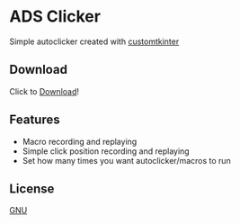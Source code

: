 
# ADS Clicker

Simple autoclicker created with [customtkinter](https://customtkinter.tomschimansky.com) 


## Download

Click to [Download](https://github.com/Safik121/ADSClicker/raw/main/ADS%20Clicker.exe)!

    
## Features

- Macro recording and replaying
- Simple click position recording and replaying
- Set how many times you want autoclicker/macros to run



## License

[GNU](https://www.gnu.org/licenses/gpl-3.0.html)
